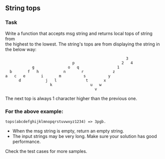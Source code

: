 ## String tops
### Task

Write a function that accepts msg string and returns local tops of string from  
the highest to the lowest.
The string's tops are from displaying the string in the below way:

                                                          3
                                  p                     2   4
                g               o   q                 1
      b       f   h           n       r             z
    a   c   e       i       m          s          y
          d           j   l             t       x
                        k                 u   w
                                            v

The next top is always 1 character higher than the previous one. 

### For the above example:
    tops(abcdefghijklmnopqrstuvwxyz1234) => 3pgb.

* When the msg string is empty, return an empty string.
* The input strings may be very long. Make sure your solution has good performance.

Check the test cases for more samples.